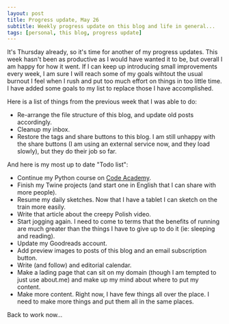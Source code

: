 ```yaml
---
layout: post
title: Progress update, May 26
subtitle: Weekly progress update on this blog and life in general...
tags: [personal, this blog, progress update]
---
```


It's Thursday already, so it's time for another of my progress updates.
This week hasn't been as productive as I would have wanted it to be, but overall I am happy for how it went. 
If I can keep up introducing small improvements every week, I am sure I will reach some of my goals wihtout the usual burnout I feel when I rush and put too much effort on things in too little time.
I have added some goals to my list to replace those I have accomplished.

Here is a list of things from the previous week that I was able to do:

* Re-arrange the file structure of this blog, and update old posts accordingly.
* Cleanup my inbox.
* Restore the tags and share buttons to this blog. I am still unhappy with the share buttons (I am using an external service now, and they load slowly), but they do their job so far.

And here is my most up to date "Todo list":

* Continue my Python course on [Code Academy](https://www.codecademy.com/Melyanna).
* Finish my Twine projects (and start one in English that I can share with more people).
* Resume my daily sketches. Now that I have a tablet I can sketch on the train more easily.
* Write that article about the creepy Polish video.
* Start jogging again. I need to come to terms that the benefits of running are much greater than the things I have to give up to do it (ie: sleeping and reading).
* Update my Goodreads account.
* Add preview images to posts of this blog and an email subscription button.
* Write (and follow) and editorial calendar.
* Make a lading page that can sit on my domain (though I am tempted to just use about.me) and make up my mind about where to put my content.
* Make more content. Right now, I have few things all over the place. I need to make more things and put them all in the same places.

Back to work now...